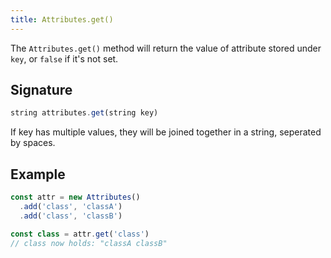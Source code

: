 ```yaml
---
title: Attributes.get()
---
```


The `Attributes.get()` method will return the value of attribute stored under
`key`, or `false` if it's not set.

## Signature

```js
string attributes.get(string key)
```

If key has multiple values, they will be joined together in a string, seperated by spaces.

## Example

```js
const attr = new Attributes()
  .add('class', 'classA')
  .add('class', 'classB')

const class = attr.get('class')
// class now holds: "classA classB"
```
